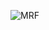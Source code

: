 
![MRF](https://user-images.githubusercontent.com/112047881/190461576-821fe255-b39b-44f6-89ad-7f1a298f89ab.jpg)
